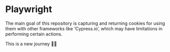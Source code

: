 # Playwright

The main goal of this repository is capturing and returning cookies for using them with other frameworks like ‘Cypress.io’, which may have limitations in performing certain actions.

This is a new journey 🚀✨
